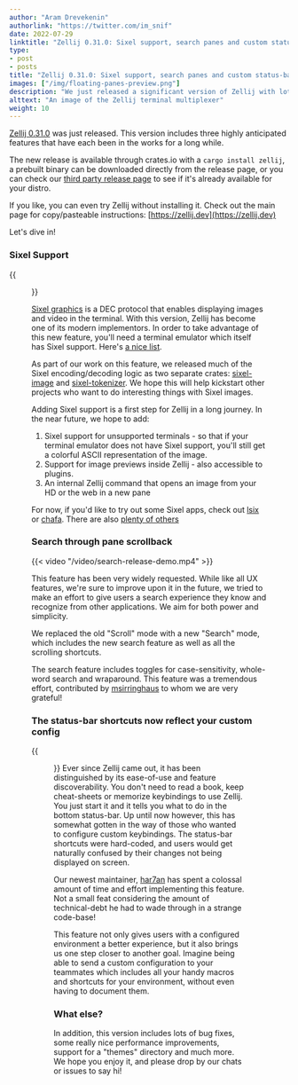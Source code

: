 ```yaml
---
author: "Aram Drevekenin"
authorlink: "https://twitter.com/im_snif"
date: 2022-07-29
linktitle: "Zellij 0.31.0: Sixel support, search panes and custom status-bar keybindings"
type:
- post
- posts
title: "Zellij 0.31.0: Sixel support, search panes and custom status-bar keybindings"
images: ["/img/floating-panes-preview.png"]
description: "We just released a significant version of Zellij with lots of highly anticipated features!"
alttext: "An image of the Zellij terminal multiplexer"
weight: 10
---
```


[Zellij 0.31.0](https://github.com/zellij-org/zellij/releases/tag/v0.31.0) was just released. This version includes three highly anticipated features that have each been in the works for a long while.

The new release is available through crates.io with a `cargo install zellij`, a prebuilt binary can be downloaded directly from the release page, or you can check our [third party release page](https://github.com/zellij-org/zellij/blob/main/docs/THIRD_PARTY_INSTALL.md) to see if it's already available for your distro.

If you like, you can even try Zellij without installing it. Check out the main page for copy/pasteable instructions: [https://zellij.dev](https://zellij.dev)

Let's dive in!

### Sixel Support

{{<figure src="/img/sixel-release-preview.png" class="center">}}

[Sixel graphics](https://en.wikipedia.org/wiki/Sixel) is a DEC protocol that enables displaying images and video in the terminal. With this version, Zellij has become one of its modern implementors.
In order to take advantage of this new feature, you'll need a terminal emulator which itself has Sixel support. Here's [a nice list](https://www.reddit.com/r/linux/comments/t3m7zm/quick_roundup_of_bitmap_graphics_availability_in/).

As part of our work on this feature, we released much of the Sixel encoding/decoding logic as two separate crates: [sixel-image](https://github.com/zellij-org/sixel-image) and [sixel-tokenizer](https://github.com/zellij-org/sixel-tokenizer). We hope this will help kickstart other projects who want to do interesting things with Sixel images.

Adding Sixel support is a first step for Zellij in a long journey. In the near future, we hope to add:
1. Sixel support for unsupported terminals - so that if your terminal emulator does not have Sixel support, you'll still get a colorful ASCII representation of the image.
2. Support for image previews inside Zellij - also accessible to plugins.
3. An internal Zellij command that opens an image from your HD or the web in a new pane

For now, if you'd like to try out some Sixel apps, check out [lsix](https://github.com/hackerb9/lsix) or [chafa](https://github.com/hpjansson/chafa). There are also [plenty of others](https://github.com/libsixel/libsixel/blob/master/md/Projects%20using%20SIXEL.md)

### Search through pane scrollback
{{< video "/video/search-release-demo.mp4" >}}

This feature has been very widely requested. While like all UX features, we're sure to improve upon it in the future, we tried to make an effort to give users a search experience they know and recognize from other applications. We aim for both power and simplicity.

We replaced the old "Scroll" mode with a new "Search" mode, which includes the new search feature as well as all the scrolling shortcuts.

The search feature includes toggles for case-sensitivity, whole-word search and wraparound. This feature was a tremendous effort, contributed by [msirringhaus](https://github.com/msirringhaus) to whom we are very grateful!

### The status-bar shortcuts now reflect your custom config
{{<figure src="/img/custom-keys-status-bar-preview.png" class="center">}}
Ever since Zellij came out, it has been distinguished by its ease-of-use and feature discoverability. You don't need to read a book, keep cheat-sheets or memorize keybindings to use Zellij. You just start it and it tells you what to do in the bottom status-bar. Up until now however, this has somewhat gotten in the way of those who wanted to configure custom keybindings. The status-bar shortcuts were hard-coded, and users would get naturally confused by their changes not being displayed on screen.

Our newest maintainer, [har7an](https://github.com/har7an) has spent a colossal amount of time and effort implementing this feature. Not a small feat considering the amount of technical-debt he had to wade through in a strange code-base!

This feature not only gives users with a configured environment a better experience, but it also brings us one step closer to another goal. Imagine being able to send a custom configuration to your teammates which includes all your handy macros and shortcuts for your environment, without even having to document them.

### What else?
In addition, this version includes lots of bug fixes, some really nice performance improvements, support for a "themes" directory and much more. We hope you enjoy it, and please drop by our chats or issues to say hi!
